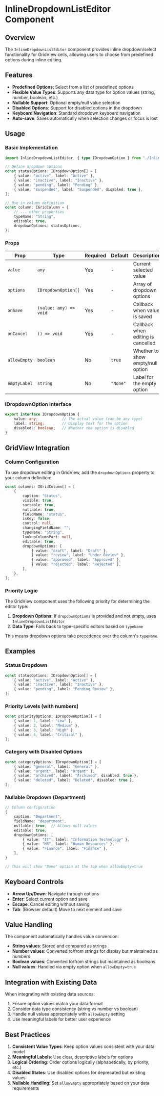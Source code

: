 # InlineDropdownListEditor Component

## Overview

The `InlineDropdownListEditor` component provides inline dropdown/select functionality for GridView cells, allowing users to choose from predefined options during inline editing.

## Features

- **Predefined Options**: Select from a list of predefined options
- **Flexible Value Types**: Supports any data type for option values (string, number, boolean, etc.)
- **Nullable Support**: Optional empty/null value selection
- **Disabled Options**: Support for disabled options in the dropdown
- **Keyboard Navigation**: Standard dropdown keyboard navigation
- **Auto-save**: Saves automatically when selection changes or focus is lost

## Usage

### Basic Implementation

```typescript
import InlineDropdownListEditor, { type IDropdownOption } from "./InlineDropdownListEditor";

// Define dropdown options
const statusOptions: IDropdownOption[] = [
    { value: "active", label: "Active" },
    { value: "inactive", label: "Inactive" },
    { value: "pending", label: "Pending" },
    { value: "suspended", label: "Suspended", disabled: true },
];

// Use in column definition
const column: IGridColumn = {
    // ... other properties
    typeName: "String",
    editable: true,
    dropdownOptions: statusOptions,
};
```

### Props

| Prop | Type | Required | Default | Description |
|------|------|----------|---------|-------------|
| `value` | `any` | Yes | - | Current selected value |
| `options` | `IDropdownOption[]` | Yes | - | Array of dropdown options |
| `onSave` | `(value: any) => void` | Yes | - | Callback when value is saved |
| `onCancel` | `() => void` | Yes | - | Callback when editing is cancelled |
| `allowEmpty` | `boolean` | No | `true` | Whether to show empty/null option |
| `emptyLabel` | `string` | No | `"None"` | Label for the empty option |

### IDropdownOption Interface

```typescript
export interface IDropdownOption {
    value: any;           // The actual value (can be any type)
    label: string;        // Display text for the option
    disabled?: boolean;   // Whether the option is disabled
}
```

## GridView Integration

### Column Configuration

To use dropdown editing in GridView, add the `dropdownOptions` property to your column definition:

```typescript
const columns: IGridColumn[] = [
    {
        caption: "Status",
        visible: true,
        sortable: true,
        nullable: true,
        fieldName: "status",
        isKey: false,
        control: null,
        changingFieldName: "",
        typeName: "String",
        lookupColumnPart: null,
        editable: true,
        dropdownOptions: [
            { value: "draft", label: "Draft" },
            { value: "review", label: "Under Review" },
            { value: "approved", label: "Approved" },
            { value: "rejected", label: "Rejected" },
        ],
    },
];
```

### Priority Logic

The GridView component uses the following priority for determining the editor type:

1. **Dropdown Options**: If `dropdownOptions` is provided and not empty, uses `InlineDropdownListEditor`
2. **Data Type**: Falls back to type-specific editors based on `typeName`

This means dropdown options take precedence over the column's `typeName`.

## Examples

### Status Dropdown

```typescript
const statusOptions: IDropdownOption[] = [
    { value: "active", label: "Active" },
    { value: "inactive", label: "Inactive" },
    { value: "pending", label: "Pending Review" },
];
```

### Priority Levels (with numbers)

```typescript
const priorityOptions: IDropdownOption[] = [
    { value: 1, label: "Low" },
    { value: 2, label: "Medium" },
    { value: 3, label: "High" },
    { value: 4, label: "Critical" },
];
```

### Category with Disabled Options

```typescript
const categoryOptions: IDropdownOption[] = [
    { value: "general", label: "General" },
    { value: "urgent", label: "Urgent" },
    { value: "archived", label: "Archived", disabled: true },
    { value: "deleted", label: "Deleted", disabled: true },
];
```

### Nullable Dropdown (Department)

```typescript
// Column configuration
{
    caption: "Department",
    fieldName: "department",
    nullable: true,  // Allows null values
    editable: true,
    dropdownOptions: [
        { value: "IT", label: "Information Technology" },
        { value: "HR", label: "Human Resources" },
        { value: "Finance", label: "Finance" },
    ],
}

// This will show "None" option at the top when allowEmpty=true
```

## Keyboard Controls

- **Arrow Up/Down**: Navigate through options
- **Enter**: Select current option and save
- **Escape**: Cancel editing without saving
- **Tab**: (Browser default) Move to next element and save

## Value Handling

The component automatically handles value conversion:

- **String values**: Stored and compared as strings
- **Number values**: Converted to/from strings for display but maintained as numbers
- **Boolean values**: Converted to/from strings but maintained as booleans
- **Null values**: Handled via empty option when `allowEmpty=true`

## Integration with Existing Data

When integrating with existing data sources:

1. Ensure option values match your data format
2. Consider data type consistency (string vs number vs boolean)
3. Handle null values appropriately with `allowEmpty` setting
4. Use meaningful labels for better user experience

## Best Practices

1. **Consistent Value Types**: Keep option values consistent with your data model
2. **Meaningful Labels**: Use clear, descriptive labels for options
3. **Logical Ordering**: Order options logically (alphabetically, by priority, etc.)
4. **Disabled States**: Use disabled options for deprecated but existing values
5. **Nullable Handling**: Set `allowEmpty` appropriately based on your data requirements